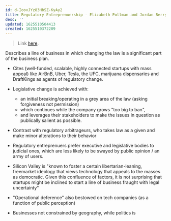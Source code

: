 ```yaml
---
id: d-IoovJYz83HbSZ-KyAy2
title: Regulatory Entreprenuership - Elizabeth Pollman and Jordan Berry 
desc: ''
updated: 1625510504413
created: 1625510372209
---
```


> Link [here](https://poseidon01.ssrn.com/delivery.php?ID=873102088082120001102020087085085071063022072087058011076073015078082012067084103014062000018022024047055081014014027120079104107069090006054118105113080069013006060020071008121120001023002007109068124091089125008067016011095124064092119122064121088&EXT=pdf). 

Describes a line of business in which changing the law is a significant part of the business plan. 

- Cites (well-funded, scalable, highly connected startups with mass appeal) like AirBnB, Uber, Tesla, the UFC, marijuana dispensaries and DraftKings as agents of regulatory change. 

- Legislative change is achieved with:
    -  an initial breaking/operating in a grey area of the law (asking forgiveness not permission)
    - which continues while the company grows "too big to ban", 
    - and leverages their stakeholders to make the issues in question as publically salient as possible. 

- Contrast with regulatory arbitrageurs, who takes law as a given and make minor alterations to their behavior
- Regulatory entreprenuers prefer executive and legislative bodies to judicial ones, which are less likely to be swayed by public opinion / an army of users. 
- Silicon Valley is "known to foster a certain libertarian-leaning, freemarket ideology that views technology that appeals to the masses as
democratic. Given this confluence of factors, it is not surprising that
startups might be inclined to start a line of business fraught with legal
uncertainty" 
- "Operational deference" also bestowed on tech companies (as a function of public perception)
- Businesses not constrained by geography, while politics is 